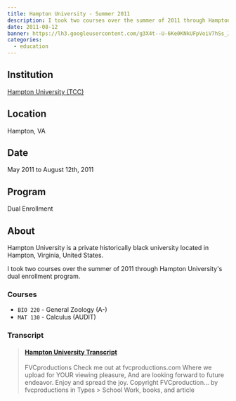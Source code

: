 ```yaml
---
title: Hampton University - Summer 2011
description: I took two courses over the summer of 2011 through Hampton University's dual enrollment program.
date: 2011-08-12
banner: https://lh3.googleusercontent.com/g3X4t--U-6Ke0KNkUFpVoiV7hSs_JgWnstsXdzSngG3FfY8X82u0VOjK46bmVCJqymjV4rtDpPSgFYSOq14Nb9tZTbwtYTlOZQfP3kGHzJbdDjMdA-_U1ziPtB-SLau2kI6YvigXieTiqLC4XrB5VMSH_72pjbIOk_YFmtRBp0JHCzS7v_8B2ZDM-ZPxpxh5rwMPGm2yNgdm5d0a-qPWEbA86s6L6AIJkGCvh3qHB6tCsxdD7mv8t0VBtEFk-z50mLa5ZbgQT9yt76BJwPCkcipHiFlBqIJCkxGtgTbMH_YHkROIzQ45vmYvqkLPYuxBQSie8s9_qhx9PRUQu5I8hEKp5T6SSEwrPGwyY-GzRMx6N6mC579pk7R8zu5W-FWpPe5pmEyy56HLRlhEWvKLpBLUEcC74X7DeiMA_x6a6FnuFPEFVSixG6bwbxSbQ1AoGFx2zOShQRTndJG1BT83SmunFIkMYBcN_PcHecgEY-mIZTS2uebwV33p9x5p2zys3GUW2IzPMByp9CxJNWl4xMUxvEXwXtrsLW3fSJYLhjJzTX9lpwceFIfhXl4NBUwXtz7p2_BEP8D41IbcjMMq5a8_zYafEFTTbfAPXLeFTPuMP6Nnldkaok7aGPyRT1O3=s800
categories:
  - education
---
```


## Institution

[Hampton University (TCC)](https://hamptonu.edu)

## Location

Hampton, VA

## Date

May 2011 to August 12th, 2011

## Program

Dual Enrollment

## About

Hampton University is a private historically black university located in Hampton, Virginia, United States.

I took two courses over the summer of 2011 through Hampton University's dual enrollment program.

### Courses

- `BIO 220` - General Zoology (A-)
- `MAT 130` - Calculus (AUDIT)

### Transcript

<blockquote class="embedly-card"><h4><a href="https://www.scribd.com/document/315207507/Hampton-University-Transcript">Hampton University Transcript</a></h4><p>FVCproductions Check me out at fvcproductions.com Where we upload for YOUR viewing pleasure, And are looking forward to future endeavor. Enjoy and spread the joy. Copyright FVCproduction... by fvcproductions in Types > School Work, books, and article</p></blockquote>
<script async src="//cdn.embedly.com/widgets/platform.js" charset="UTF-8"></script>
